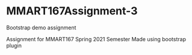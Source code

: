 # MMART167Assignment-3
Bootstrap demo assignment

Assignment for MMART167 Spring 2021 Semester
Made using bootstrap plugin
